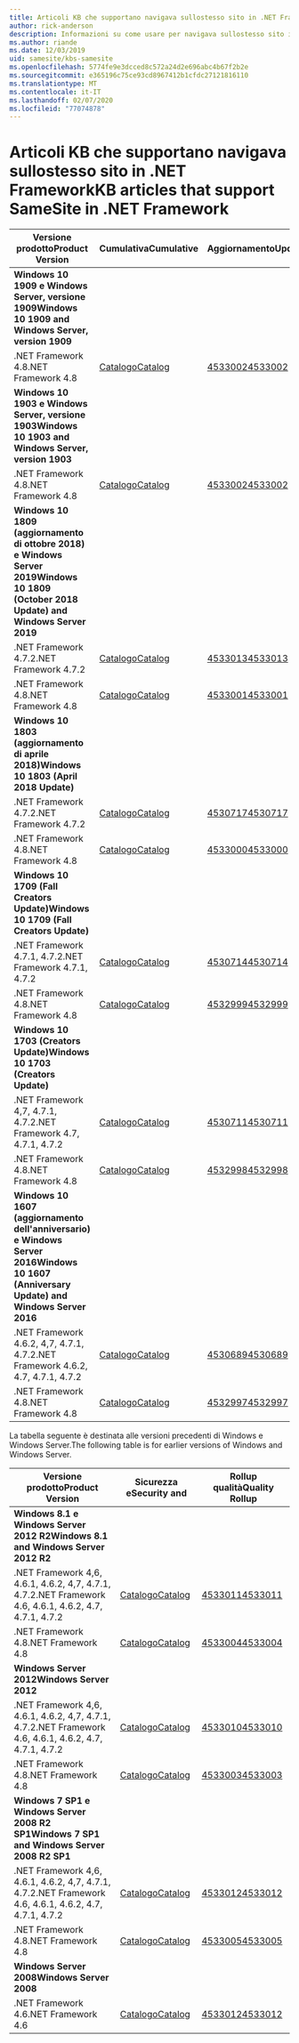 ```yaml
---
title: Articoli KB che supportano navigava sullostesso sito in .NET Framework
author: rick-anderson
description: Informazioni su come usare per navigava sullostesso sito i cookie in ASP.NET
ms.author: riande
ms.date: 12/03/2019
uid: samesite/kbs-samesite
ms.openlocfilehash: 5774fe9e3dcced8c572a24d2e696abc4b67f2b2e
ms.sourcegitcommit: e365196c75ce93cd8967412b1cfdc27121816110
ms.translationtype: MT
ms.contentlocale: it-IT
ms.lasthandoff: 02/07/2020
ms.locfileid: "77074878"
---
```

# <a name="kb-articles-that-support-samesite-in-net-framework"></a><span data-ttu-id="3dd26-103">Articoli KB che supportano navigava sullostesso sito in .NET Framework</span><span class="sxs-lookup"><span data-stu-id="3dd26-103">KB articles that support SameSite in .NET Framework</span></span>

| <span data-ttu-id="3dd26-104">Versione prodotto</span><span class="sxs-lookup"><span data-stu-id="3dd26-104">Product Version</span></span> | <span data-ttu-id="3dd26-105">Cumulativa</span><span class="sxs-lookup"><span data-stu-id="3dd26-105">Cumulative</span></span> | <span data-ttu-id="3dd26-106">Aggiornamento</span><span class="sxs-lookup"><span data-stu-id="3dd26-106">Update</span></span> |
| ------------- | ------------- | --- |
| <span data-ttu-id="3dd26-107">**Windows 10 1909 e Windows Server, versione 1909**</span><span class="sxs-lookup"><span data-stu-id="3dd26-107">**Windows 10 1909 and Windows Server, version 1909**</span></span> | | |
| <span data-ttu-id="3dd26-108">.NET Framework 4.8</span><span class="sxs-lookup"><span data-stu-id="3dd26-108">.NET Framework 4.8</span></span>  | [<span data-ttu-id="3dd26-109">Catalogo</span><span class="sxs-lookup"><span data-stu-id="3dd26-109">Catalog</span></span>](https://www.catalog.update.microsoft.com/Search.aspx?q=4533002)  | [<span data-ttu-id="3dd26-110">4533002</span><span class="sxs-lookup"><span data-stu-id="3dd26-110">4533002</span></span>](https://support.microsoft.com/en-us/help/4533002) |
| <span data-ttu-id="3dd26-111">**Windows 10 1903 e Windows Server, versione 1903**</span><span class="sxs-lookup"><span data-stu-id="3dd26-111">**Windows 10 1903 and Windows Server, version 1903**</span></span> | | |
| <span data-ttu-id="3dd26-112">.NET Framework 4.8</span><span class="sxs-lookup"><span data-stu-id="3dd26-112">.NET Framework 4.8</span></span>  | [<span data-ttu-id="3dd26-113">Catalogo</span><span class="sxs-lookup"><span data-stu-id="3dd26-113">Catalog</span></span>](https://www.catalog.update.microsoft.com/Search.aspx?q=4533002)  | [<span data-ttu-id="3dd26-114">4533002</span><span class="sxs-lookup"><span data-stu-id="3dd26-114">4533002</span></span>](https://support.microsoft.com/en-us/help/4533002) |
| <span data-ttu-id="3dd26-115">**Windows 10 1809 (aggiornamento di ottobre 2018) e Windows Server 2019**</span><span class="sxs-lookup"><span data-stu-id="3dd26-115">**Windows 10 1809 (October 2018 Update) and Windows Server 2019**</span></span> | |
| <span data-ttu-id="3dd26-116">.NET Framework 4.7.2</span><span class="sxs-lookup"><span data-stu-id="3dd26-116">.NET Framework 4.7.2</span></span>  | [<span data-ttu-id="3dd26-117">Catalogo</span><span class="sxs-lookup"><span data-stu-id="3dd26-117">Catalog</span></span>](https://www.catalog.update.microsoft.com/Search.aspx?q=4533013)  | [<span data-ttu-id="3dd26-118">4533013</span><span class="sxs-lookup"><span data-stu-id="3dd26-118">4533013</span></span>](https://support.microsoft.com/en-us/help/4533013) |
| <span data-ttu-id="3dd26-119">.NET Framework 4.8</span><span class="sxs-lookup"><span data-stu-id="3dd26-119">.NET Framework 4.8</span></span>  | [<span data-ttu-id="3dd26-120">Catalogo</span><span class="sxs-lookup"><span data-stu-id="3dd26-120">Catalog</span></span>](https://www.catalog.update.microsoft.com/Search.aspx?q=4533001)  | [<span data-ttu-id="3dd26-121">4533001</span><span class="sxs-lookup"><span data-stu-id="3dd26-121">4533001</span></span>](https://support.microsoft.com/en-us/help/4533001) |
| <span data-ttu-id="3dd26-122">**Windows 10 1803 (aggiornamento di aprile 2018)**</span><span class="sxs-lookup"><span data-stu-id="3dd26-122">**Windows 10 1803 (April 2018 Update)**</span></span> | |
| <span data-ttu-id="3dd26-123">.NET Framework 4.7.2</span><span class="sxs-lookup"><span data-stu-id="3dd26-123">.NET Framework 4.7.2</span></span>  | [<span data-ttu-id="3dd26-124">Catalogo</span><span class="sxs-lookup"><span data-stu-id="3dd26-124">Catalog</span></span>](https://www.catalog.update.microsoft.com/Search.aspx?q=4530717)  | [<span data-ttu-id="3dd26-125">4530717</span><span class="sxs-lookup"><span data-stu-id="3dd26-125">4530717</span></span>](https://support.microsoft.com/en-us/help/4530717) |
| <span data-ttu-id="3dd26-126">.NET Framework 4.8</span><span class="sxs-lookup"><span data-stu-id="3dd26-126">.NET Framework 4.8</span></span>  | [<span data-ttu-id="3dd26-127">Catalogo</span><span class="sxs-lookup"><span data-stu-id="3dd26-127">Catalog</span></span>](https://www.catalog.update.microsoft.com/Search.aspx?q=4533000)  | [<span data-ttu-id="3dd26-128">4533000</span><span class="sxs-lookup"><span data-stu-id="3dd26-128">4533000</span></span>](https://support.microsoft.com/en-us/help/4533000) |
| <span data-ttu-id="3dd26-129">**Windows 10 1709 (Fall Creators Update)**</span><span class="sxs-lookup"><span data-stu-id="3dd26-129">**Windows 10 1709 (Fall Creators Update)**</span></span> | |
| <span data-ttu-id="3dd26-130">.NET Framework 4.7.1, 4.7.2</span><span class="sxs-lookup"><span data-stu-id="3dd26-130">.NET Framework 4.7.1, 4.7.2</span></span>  | [<span data-ttu-id="3dd26-131">Catalogo</span><span class="sxs-lookup"><span data-stu-id="3dd26-131">Catalog</span></span>](https://www.catalog.update.microsoft.com/Search.aspx?q=4530714)  | [<span data-ttu-id="3dd26-132">4530714</span><span class="sxs-lookup"><span data-stu-id="3dd26-132">4530714</span></span>](https://support.microsoft.com/en-us/help/4530714) |
| <span data-ttu-id="3dd26-133">.NET Framework 4.8</span><span class="sxs-lookup"><span data-stu-id="3dd26-133">.NET Framework 4.8</span></span>  | [<span data-ttu-id="3dd26-134">Catalogo</span><span class="sxs-lookup"><span data-stu-id="3dd26-134">Catalog</span></span>](https://www.catalog.update.microsoft.com/Search.aspx?q=4532999)  | [<span data-ttu-id="3dd26-135">4532999</span><span class="sxs-lookup"><span data-stu-id="3dd26-135">4532999</span></span>](https://support.microsoft.com/en-us/help/4532999) |
| <span data-ttu-id="3dd26-136">**Windows 10 1703 (Creators Update)**</span><span class="sxs-lookup"><span data-stu-id="3dd26-136">**Windows 10 1703 (Creators Update)**</span></span> | |
| <span data-ttu-id="3dd26-137">.NET Framework 4,7, 4.7.1, 4.7.2</span><span class="sxs-lookup"><span data-stu-id="3dd26-137">.NET Framework 4.7, 4.7.1, 4.7.2</span></span>  | [<span data-ttu-id="3dd26-138">Catalogo</span><span class="sxs-lookup"><span data-stu-id="3dd26-138">Catalog</span></span>](https://www.catalog.update.microsoft.com/Search.aspx?q=4530711)  | [<span data-ttu-id="3dd26-139">4530711</span><span class="sxs-lookup"><span data-stu-id="3dd26-139">4530711</span></span>](https://support.microsoft.com/en-us/help/4530711) |
| <span data-ttu-id="3dd26-140">.NET Framework 4.8</span><span class="sxs-lookup"><span data-stu-id="3dd26-140">.NET Framework 4.8</span></span>  | [<span data-ttu-id="3dd26-141">Catalogo</span><span class="sxs-lookup"><span data-stu-id="3dd26-141">Catalog</span></span>](https://www.catalog.update.microsoft.com/Search.aspx?q=4532998)  | [<span data-ttu-id="3dd26-142">4532998</span><span class="sxs-lookup"><span data-stu-id="3dd26-142">4532998</span></span>](https://support.microsoft.com/en-us/help/4532998) |
| <span data-ttu-id="3dd26-143">**Windows 10 1607 (aggiornamento dell'anniversario) e Windows Server 2016**</span><span class="sxs-lookup"><span data-stu-id="3dd26-143">**Windows 10 1607 (Anniversary Update) and Windows Server 2016**</span></span> | |
| <span data-ttu-id="3dd26-144">.NET Framework 4.6.2, 4,7, 4.7.1, 4.7.2</span><span class="sxs-lookup"><span data-stu-id="3dd26-144">.NET Framework 4.6.2, 4.7, 4.7.1, 4.7.2</span></span> | [<span data-ttu-id="3dd26-145">Catalogo</span><span class="sxs-lookup"><span data-stu-id="3dd26-145">Catalog</span></span>](https://www.catalog.update.microsoft.com/Search.aspx?q=4530689)  | [<span data-ttu-id="3dd26-146">4530689</span><span class="sxs-lookup"><span data-stu-id="3dd26-146">4530689</span></span>](https://support.microsoft.com/en-us/help/4530689) |
| <span data-ttu-id="3dd26-147">.NET Framework 4.8</span><span class="sxs-lookup"><span data-stu-id="3dd26-147">.NET Framework 4.8</span></span>  | [<span data-ttu-id="3dd26-148">Catalogo</span><span class="sxs-lookup"><span data-stu-id="3dd26-148">Catalog</span></span>](https://www.catalog.update.microsoft.com/Search.aspx?q=4532997)  | [<span data-ttu-id="3dd26-149">4532997</span><span class="sxs-lookup"><span data-stu-id="3dd26-149">4532997</span></span>](https://support.microsoft.com/en-us/help/4532997) |

<span data-ttu-id="3dd26-150">La tabella seguente è destinata alle versioni precedenti di Windows e Windows Server.</span><span class="sxs-lookup"><span data-stu-id="3dd26-150">The following table is for earlier versions of Windows and Windows Server.</span></span>

| <span data-ttu-id="3dd26-151">Versione prodotto</span><span class="sxs-lookup"><span data-stu-id="3dd26-151">Product Version</span></span> | <span data-ttu-id="3dd26-152">Sicurezza e</span><span class="sxs-lookup"><span data-stu-id="3dd26-152">Security and</span></span> | <span data-ttu-id="3dd26-153">Rollup qualità</span><span class="sxs-lookup"><span data-stu-id="3dd26-153">Quality Rollup</span></span> |
| ------------- | ------------- | --- |
| <span data-ttu-id="3dd26-154">**Windows 8.1 e Windows Server 2012 R2**</span><span class="sxs-lookup"><span data-stu-id="3dd26-154">**Windows 8.1 and Windows Server 2012 R2**</span></span> | |
| <span data-ttu-id="3dd26-155">.NET Framework 4,6, 4.6.1, 4.6.2, 4,7, 4.7.1, 4.7.2</span><span class="sxs-lookup"><span data-stu-id="3dd26-155">.NET Framework 4.6, 4.6.1, 4.6.2, 4.7, 4.7.1, 4.7.2</span></span> | [<span data-ttu-id="3dd26-156">Catalogo</span><span class="sxs-lookup"><span data-stu-id="3dd26-156">Catalog</span></span>](https://www.catalog.update.microsoft.com/Search.aspx?q=4533011)  | [<span data-ttu-id="3dd26-157">4533011</span><span class="sxs-lookup"><span data-stu-id="3dd26-157">4533011</span></span>](https://support.microsoft.com/en-us/help/4533011) |
| <span data-ttu-id="3dd26-158">.NET Framework 4.8</span><span class="sxs-lookup"><span data-stu-id="3dd26-158">.NET Framework 4.8</span></span>  | [<span data-ttu-id="3dd26-159">Catalogo</span><span class="sxs-lookup"><span data-stu-id="3dd26-159">Catalog</span></span>](https://www.catalog.update.microsoft.com/Search.aspx?q=4533004)  | [<span data-ttu-id="3dd26-160">4533004</span><span class="sxs-lookup"><span data-stu-id="3dd26-160">4533004</span></span>](https://support.microsoft.com/en-us/help/4533004) |
| <span data-ttu-id="3dd26-161">**Windows Server 2012**</span><span class="sxs-lookup"><span data-stu-id="3dd26-161">**Windows Server 2012**</span></span> | |
| <span data-ttu-id="3dd26-162">.NET Framework 4,6, 4.6.1, 4.6.2, 4,7, 4.7.1, 4.7.2</span><span class="sxs-lookup"><span data-stu-id="3dd26-162">.NET Framework 4.6, 4.6.1, 4.6.2, 4.7, 4.7.1, 4.7.2</span></span> | [<span data-ttu-id="3dd26-163">Catalogo</span><span class="sxs-lookup"><span data-stu-id="3dd26-163">Catalog</span></span>](https://www.catalog.update.microsoft.com/Search.aspx?q=4533010)  | [<span data-ttu-id="3dd26-164">4533010</span><span class="sxs-lookup"><span data-stu-id="3dd26-164">4533010</span></span>](https://support.microsoft.com/en-us/help/4533010) |
| <span data-ttu-id="3dd26-165">.NET Framework 4.8</span><span class="sxs-lookup"><span data-stu-id="3dd26-165">.NET Framework 4.8</span></span>  | [<span data-ttu-id="3dd26-166">Catalogo</span><span class="sxs-lookup"><span data-stu-id="3dd26-166">Catalog</span></span>](https://www.catalog.update.microsoft.com/Search.aspx?q=4533003)  | [<span data-ttu-id="3dd26-167">4533003</span><span class="sxs-lookup"><span data-stu-id="3dd26-167">4533003</span></span>](https://support.microsoft.com/en-us/help/4533003) |
| <span data-ttu-id="3dd26-168">**Windows 7 SP1 e Windows Server 2008 R2 SP1**</span><span class="sxs-lookup"><span data-stu-id="3dd26-168">**Windows 7 SP1 and Windows Server 2008 R2 SP1**</span></span> | |
| <span data-ttu-id="3dd26-169">.NET Framework 4,6, 4.6.1, 4.6.2, 4,7, 4.7.1, 4.7.2</span><span class="sxs-lookup"><span data-stu-id="3dd26-169">.NET Framework 4.6, 4.6.1, 4.6.2, 4.7, 4.7.1, 4.7.2</span></span> | [<span data-ttu-id="3dd26-170">Catalogo</span><span class="sxs-lookup"><span data-stu-id="3dd26-170">Catalog</span></span>](https://www.catalog.update.microsoft.com/Search.aspx?q=4533012)  | [<span data-ttu-id="3dd26-171">4533012</span><span class="sxs-lookup"><span data-stu-id="3dd26-171">4533012</span></span>](https://support.microsoft.com/en-us/help/4533012) |
| <span data-ttu-id="3dd26-172">.NET Framework 4.8</span><span class="sxs-lookup"><span data-stu-id="3dd26-172">.NET Framework 4.8</span></span>  | [<span data-ttu-id="3dd26-173">Catalogo</span><span class="sxs-lookup"><span data-stu-id="3dd26-173">Catalog</span></span>](https://www.catalog.update.microsoft.com/Search.aspx?q=4533005)  | [<span data-ttu-id="3dd26-174">4533005</span><span class="sxs-lookup"><span data-stu-id="3dd26-174">4533005</span></span>](https://support.microsoft.com/en-us/help/4533005) |
| <span data-ttu-id="3dd26-175">**Windows Server 2008**</span><span class="sxs-lookup"><span data-stu-id="3dd26-175">**Windows Server 2008**</span></span> | |
| <span data-ttu-id="3dd26-176">.NET Framework 4.6</span><span class="sxs-lookup"><span data-stu-id="3dd26-176">.NET Framework 4.6</span></span>  | [<span data-ttu-id="3dd26-177">Catalogo</span><span class="sxs-lookup"><span data-stu-id="3dd26-177">Catalog</span></span>](https://www.catalog.update.microsoft.com/Search.aspx?q=4533012)  | [<span data-ttu-id="3dd26-178">4533012</span><span class="sxs-lookup"><span data-stu-id="3dd26-178">4533012</span></span>](https://support.microsoft.com/en-us/help/4533012) |